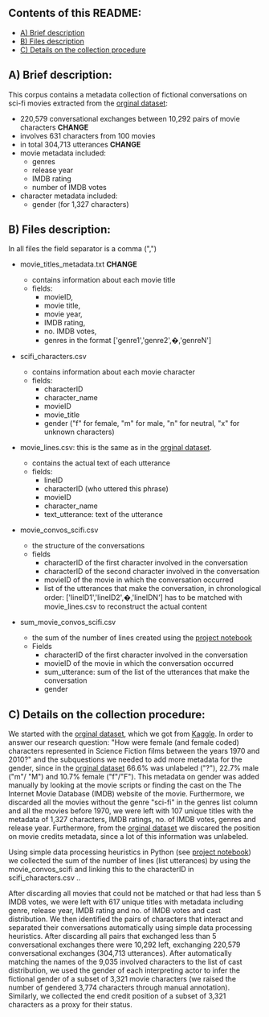## Contents of this README:
- [A) Brief description](#a--brief-description)
- [B) Files description](#b--files-description)
- [C) Details on the collection procedure](#c--details-on-the-collection-procedure)

## A) Brief description:

This corpus contains a metadata collection of fictional conversations on sci-fi movies extracted from the [orginal dataset](../original_dataset):

- 220,579 conversational exchanges between 10,292 pairs of movie characters **CHANGE**
- involves 631 characters from 100 movies
- in total 304,713 utterances **CHANGE**
- movie metadata included:
	- genres
	- release year
	- IMDB rating
	- number of IMDB votes
- character metadata included:
	- gender (for 1,327 characters)

## B) Files description:

In all files the field separator is a comma (",")

- movie_titles_metadata.txt **CHANGE**
	- contains information about each movie title
	- fields: 
		- movieID, 
		- movie title,
		- movie year, 
	   	- IMDB rating,
		- no. IMDB votes,
 		- genres in the format ['genre1','genre2',�,'genreN']

- scifi_characters.csv
	- contains information about each movie character
	- fields:
		- characterID
		- character_name
		- movieID
		- movie_title
		- gender ("f" for female, "m" for male, "n" for neutral, "x" for unknown characters)

- movie_lines.csv: this is the same as in the [orginal dataset](../original_dataset). 
	- contains the actual text of each utterance
	- fields:
		- lineID
		- characterID (who uttered this phrase)
		- movieID
		- character_name
		- text_utterance: text of the utterance

- movie_convos_scifi.csv
	- the structure of the conversations
	- fields
		- characterID of the first character involved in the conversation
		- characterID of the second character involved in the conversation
		- movieID of the movie in which the conversation occurred
		- list of the utterances that make the conversation, in chronological 
			order: ['lineID1','lineID2',�,'lineIDN']
			has to be matched with movie_lines.csv to reconstruct the actual content

- sum_movie_convos_scifi.csv
	- the sum of the number of lines created using the [project notebook](project.ipynb)
	- Fields
	 	- characterID of the first character involved in the conversation
		- movieID of the movie in which the conversation occurred
		- sum_utterance: sum of the list of the utterances that make the conversation
		- gender
	

## C) Details on the collection procedure:

We started with the [orginal dataset](../original_dataset), which we got from [Kaggle](https://www.kaggle.com/Cornell-University/movie-dialog-corpus). In order to answer our research question: "How were female (and female coded) characters represented in Science Fiction films between the years 1970 and 2010?" and the subquestions we needed to add more metadata for the gender, since in the [orginal dataset](../original_dataset) 66.6% was unlabeled ("?"), 22.7% male ("m"/ "M") and 10.7% female ("f"/"F"). This metadata on gender was added manually by looking at the movie scripts or finding the cast on the The Internet
 Movie Database (IMDB) website of the movie. Furthermore, we discarded all the movies without the genre "sci-fi" in the genres list column and all the movies before 1970, we were left with 107 unique titles with the metadata of 1,327 characters, IMDB ratings, no. of IMDB votes, genres and release year. Furthermore, from the [orginal dataset](../original_dataset) we discared the position on movie credits metadata, since a lot of this information was unlabeled. 
 
 Using simple data processing heuristics in Python (see [project notebook](project.ipynb)) we collected the sum of the number of lines (list utterances) by using the movie_convos_scifi and linking this to the characterID in scifi_characters.csv ..


After discarding all movies that could not be matched or that had less than 5 IMDB 
votes, we were left with 617 unique titles with metadata including genre, release 
year, IMDB rating and no. of IMDB votes and cast distribution.  We then identified 
the pairs of characters that interact and separated their conversations automatically 
using simple data processing heuristics. After discarding all pairs that exchanged 
less than 5 conversational exchanges there were 10,292 left, exchanging 220,579 
conversational exchanges (304,713 utterances).  After automatically matching the names 
of the 9,035 involved characters to the list of cast distribution, we used the 
gender of each interpreting actor to infer the fictional gender of a subset of 
3,321 movie characters (we raised the number of gendered 3,774 characters through
 manual annotation). Similarly, we collected the end credit position of a subset 
of 3,321 characters as a proxy for their status.

